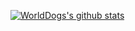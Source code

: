 [![WorldDogs's github stats](https://github-readme-stats.vercel.app/api?username=WorldDogs&show_icons=true&theme=radical&include_all_commits=true)](https://github.com/anuraghazra/github-readme-stats)
<!--
**WorldDogs/WorldDogs** is a ✨ _special_ ✨ repository because its `README.md` (this file) appears on your GitHub profile.

Here are some ideas to get you started:

- 🔭 I’m currently working on ...
- 🌱 I’m currently learning ...
- 👯 I’m looking to collaborate on ...
- 🤔 I’m looking for help with ...
- 💬 Ask me about ...
- 📫 How to reach me: ...
- 😄 Pronouns: ...
- ⚡ Fun fact: ...
-->
